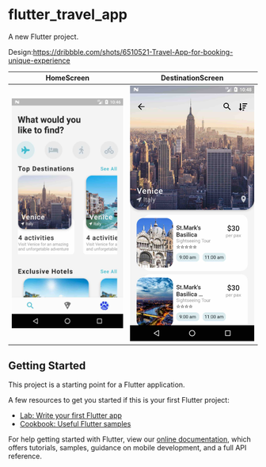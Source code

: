 

# flutter_travel_app

A new Flutter project.

Design:https://dribbble.com/shots/6510521-Travel-App-for-booking-unique-experience


| HomeScreen                                   | DestinationScreen                                          |
| -------------------------------------------- | --------------------------------------------------- |
| ![Screenshot](./screenshots/home_screen.jpg) | ![Screenshot](./screenshots/destination_screen.jpg) |

## Getting Started

This project is a starting point for a Flutter application.

A few resources to get you started if this is your first Flutter project:

- [Lab: Write your first Flutter app](https://flutter.dev/docs/get-started/codelab)
- [Cookbook: Useful Flutter samples](https://flutter.dev/docs/cookbook)

For help getting started with Flutter, view our
[online documentation](https://flutter.dev/docs), which offers tutorials,
samples, guidance on mobile development, and a full API reference.
